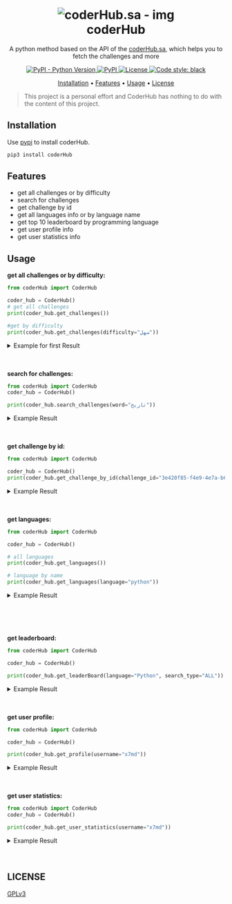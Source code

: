 <h1 align="center">
  <br>
  <a><img src="https://user-images.githubusercontent.com/59842932/128586067-615bcc79-078d-4748-b421-c385cd84cd37.png" alt="coderHub.sa - img"></a>
  <br>
  coderHub
  <br>
</h1>


<p align="center">A python method based on the API of the <a href=https://coderhub.sa>coderHub.sa</a>, which helps you to fetch the challenges and more
<p align="center">
  <a href="https://pypi.org/project/coderHub/">
    <img alt="PyPI - Python Version" src="https://img.shields.io/pypi/pyversions/coderHub?color=9cf">
  </a>
  <a href="https://pypi.org/project/coderHub/">
    <img alt="PyPI" src="https://img.shields.io/pypi/v/coderHub?color=9cf">
  </a>
  <a href="https://www.gnu.org/licenses/gpl-3.0.html">
    <img src="https://img.shields.io/pypi/l/quran-suras?color=9cf&label=License" alt="License">
  </a>
  <a href="https://github.com/psf/black">
    <img alt="Code style: black" src="https://img.shields.io/badge/code%20style-black-000000.svg">
  </a>
</p>


<p align="center">
  <a href="#installation">Installation</a>
  •
  <a href="#features">Features</a>
  •
  <a href="#usage">Usage</a>
  •
  <a href="#license">License</a>
</p>

> This project is a personal effort and CoderHub has nothing to do with the content of this project.

## Installation

Use [pypi](https://pypi.org) to install coderHub.

```bash
pip3 install coderHub
```

## Features

* get all challenges or by difficulty
* search for challenges
* get challenge by id
* get all languages info or by language name
* get top 10 leaderboard by programming language
* get user profile info
* get user statistics info

## Usage

**get all challenges or by difficulty:**
```python
from coderHub import CoderHub

coder_hub = CoderHub()
# get all challenges
print(coder_hub.get_challenges())

#get by difficulty
print(coder_hub.get_challenges(difficulty="سهل"))
```
<details>
<summary> Example for first Result</summary>

```json
{
    "result": [
        {
            "challenge_tags": [{"name": "Math"}],
            "created_by": {"username": "CoderHub"},
            "id": "3e420f85-f4e9-4e7a-b6bc-f35a8db70cb4",
            "points": 5,
            "title": "طرح عددين",
            "type_of_level": {"name": "سهل"}
        }
    ]
}
```
</details>
<br><br>

**search for challenges:**
```python
from coderHub import CoderHub
coder_hub = CoderHub()

print(coder_hub.search_challenges(word="تاريخ"))
```
<details>
<summary> Example Result</summary>

```json
{
    "count": 2,
    "result":
        [
            {
                "challenge_tags": [{"name": "Date"}, {"name": "String"}],
                "created_by": {"username": "CoderHub"},
                "id": "c93a5e09-2578-42ec-95db-88d1e87d6459",
                "points": 10,
                "title": "تاريخ اليوم",
                "type_of_level": {"name": "متوسط"}
                },
            {
                "challenge_tags": [{"name": "Date"}, {"name": "String"}],
                "created_by": {"username": "CoderHub"},
                "id": "a2df08ef-faa1-4aaf-bbd5-66f7e021855a",
                "points": 10,
                "title": "تعديل صيغة التاريخ",
                "type_of_level": {"name": "متوسط"}
                }
            ]
}

```
</details>
<br><br>

**get challenge by id:**
```python
from coderHub import CoderHub

coder_hub = CoderHub()
print(coder_hub.get_challenge_by_id(challenge_id="3e420f85-f4e9-4e7a-b6bc-f35a8db70cb4"))
```
<details>
<summary> Example Result</summary>

```json
{
    "id": "3e420f85-f4e9-4e7a-b6bc-f35a8db70cb4", 
    "title": "طرح عددين", 
    "description": "### وصف التحدي\r\nقم بكتابة `function` تستقبل عددين، العدد الأول يمثل رقماً صحيحاً `integer` والعدد الثاني يمثل أيضا رقماً صحيحاً `integer`, ثم قم بإرجاع حاصل **طرح** هذين العددين.\r\n\r\n### المخرجات المتوقعة\r\n| Output  | b  | a |\r\n|----|----|----|\r\n| 5 | 5  | 10 |\r\n| 6 | -3  | 3 |\r\n| -5 | 1 | -4 |\r\n| 1 | -1 | 0 |\r\n| 0 | 0 | 0 |\r\n| -92 | -4 | -96 |", 
    "points": 5
    // and more ...
}
```

</details>
<br><br>

**get languages:**
```python
from coderHub import CoderHub

coder_hub = CoderHub()

# all languages
print(coder_hub.get_languages())

# language by name
print(coder_hub.get_languages(language="python"))
```
<details>
<summary> Example Result</summary>

```json
// all languages
{
    "result": [
        {"id": 6, "name": "swift", "version": "swift 4.2.2"},
        {"id": 3, "name": "python", "version": "python 3.5.3"},
        {"id": 2, "name": "javascript", "version": "SMonkey 68.6.0"}, 
        {"id": 1, "name": "java", "version": "jdk 8u51"}, 
        {"id": 8, "name": "c#", "version": "Mono 4.0.2"}
    ]
}
```
```json
// language by name

{"id": 3, "name": "python", "version": "python 3.5.3"}
```

</details>
<br><br>

</details>
<br><br>

**get leaderboard:**
```python
from coderHub import CoderHub

coder_hub = CoderHub()

print(coder_hub.get_leaderBoard(language="Python", search_type="ALL"))
```
<details>
<summary> Example Result</summary>

```json
{
    "leaderboard": [
        {
            "points": 835.0,
            "user_id": "b45cf6da-c2aa-4347-a3da-fbf951a4183b",
            "rank": 1, 
            "user_info": {"username": "hamoud47", "public": true}
        }, 
        {
            "points": 830.0, 
            "user_id": "5eb4d6ea-1f0e-4cb9-b365-44518ddf5667",
            "rank": 2,
            "user_info": {"username": "awiteb", "public": false}
        }
    // 8 more
    ]
}

```

</details>
<br><br>

**get user profile:**
```python
from coderHub import CoderHub

coder_hub = CoderHub()

print(coder_hub.get_profile(username="x7md"))
```
<details>
<summary> Example Result</summary>

```json
{
    "preferred_language": "JavaScript", 
    "user_information": {
        "id": "eab8c73c-9ae2-4595-a321-3de9faa72721", 
        "public_profile": true, 
        "first_name": "حمد", 
        "last_name": "بنقالي", 
        "username": "x7md", 
        "bio": "شاب سعودي، مهتم بالبرمجة، والتصميم الرقمي.", 
        "country_name": "المملكة العربية السعودية", 
        "city": "مكة المكرمة", 
        "social_links": [
            {"site": "GITHUB", "handle": "x7md"},
            {"site": "TWITTER", "handle": "anb9"}
            ],
        "education": [
            {
                "name": "highSchool", 
                "major": "", 
                "institution": "عكرمة بن عمرو", 
                "start_at": "2019-03-31T00:00:00+00:00", 
                "end_at": "2021-03-31T00:00:00+00:00"
                }
            ],
        "certificates": [
            {
                "name": "التوعية بمخاطر الأمن السيبراني", 
                "institution": "دروب - صندوق تنمية الموارد البشرية", 
                "received_at": "2020-04-23T00:00:00+00:00", 
                "expires_at": "2020-04-23T00:00:00+00:00", 
                "expired": false, 
                "is_training_certificate": false
                }
            ], 
        "programming_languages": [
            {"programming_language": "JavaScript", "experience": "1 - 2 سنوات"}, 
            {"programming_language": "Shell", "experience": "أقل من سنة"}, 
            {"programming_language": "SQL", "experience": "أقل من سنة"}
                ],
        "extra_public_fields": [
            "are_you_a_trainer", "looking_for_job_type", "occupation"
                ], 
        "is_looking_for_job": null, 
        "looking_for_job_type": "training", 
        "are_you_a_trainer": false,
        "occupation": "college student",
        "preferred_language": "JavaScript"
            },
    "user_badges": []
}
```

</details>
<br><br>


**get user statistics:**
```python
from coderHub import CoderHub
coder_hub = CoderHub()

print(coder_hub.get_user_statistics(username="x7md"))
```
<details>
<summary> Example Result</summary>

```json
{
    "programming_languages": [
        {"programming_language_name": "JavaScript", "name": "سهل", "solved_challenges": 59}, 
        {"programming_language_name": "JavaScript", "name": "صعب", "solved_challenges": 11}, 
        {"programming_language_name": "JavaScript", "name": "متوسط", "solved_challenges": 32}, 
        {"programming_language_name": "Java", "name": "سهل", "solved_challenges": 12}
            ], 
    "total_solved_per_programming_language": [
        {"programming_language_name": "Java", "total_solved": 12}, 
        {"programming_language_name": "JavaScript", "total_solved": 102}
            ], 
    "total_solved_challenges": 114
}
```

</details>
<br><br>

## LICENSE
[GPLv3](https://www.gnu.org/licenses/gpl-3.0.html)
